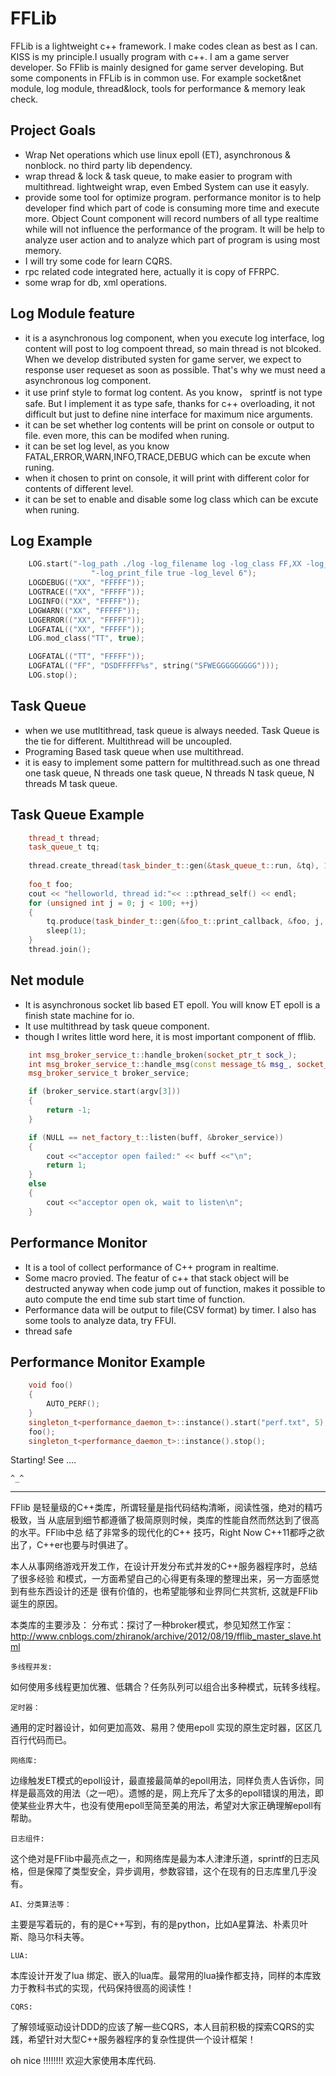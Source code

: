 # FFLib

FFLib is a lightweight c++ framework. I make codes clean as best as I can. KISS is my principle.I usually program 
with c++. I am a game server developer. So FFlib is mainly designed for game server developing. But some components
in FFLib is in common use. For example socket&net module, log module, thread&lock, tools for performance & memory 
leak check.

## Project Goals
 * Wrap Net operations which use linux epoll (ET), asynchronous & nonblock. no third party lib dependency.
 * wrap thread & lock & task queue, to make easier to program with multithread. lightweight wrap, even Embed System
   can use it easyly.
 * provide some tool for optimize program. performance monitor is to help developer find which part of code is consuming 
   more time and execute more. Object Count component will record numbers of all type realtime while will not 
   influence the performance of the program. It will be help to analyze user action and to analyze which part of 
   program is using most memory.
 * I will try some code for learn CQRS.
 * rpc related code integrated here, actually it is copy of FFRPC.
 * some wrap for db, xml operations.

## Log Module feature
 * it is a asynchronous log component, when you execute log interface, log content will post to log compoent thread, so
   main thread is not blcoked. When we develop distributed systen for game server, we expect to response user requeset
   as soon as possible. That's why we must need a asynchronous log component.
 * it use prinf style to format log content. As you know， sprintf is not type safe. But I implement it as type safe,
   thanks for c++ overloading, it not difficult but just to define nine interface for maximum nice arguments.
 * it can be set whether log contents will be print on console or output to file. even more, this can be modifed when
   runing.
 * it can be set log level, as you know FATAL,ERROR,WARN,INFO,TRACE,DEBUG which can be excute when runing.
 * when it chosen to print on console, it will print with different color for contents of different level.
 * it can be set to enable and disable some log class which can be excute when runing.
 
## Log Example
``` c++
	LOG.start("-log_path ./log -log_filename log -log_class FF,XX -log_print_screen true "
                  "-log_print_file true -log_level 6");
	LOGDEBUG(("XX", "FFFFF"));
	LOGTRACE(("XX", "FFFFF"));
	LOGINFO(("XX", "FFFFF"));
	LOGWARN(("XX", "FFFFF"));
	LOGERROR(("XX", "FFFFF"));
	LOGFATAL(("XX", "FFFFF"));
	LOG.mod_class("TT", true);

	LOGFATAL(("TT", "FFFFF"));
	LOGFATAL(("FF", "DSDFFFFF%s", string("SFWEGGGGGGGGG")));
	LOG.stop();
```

## Task Queue
 * when we use mutltithread, task queue is always needed. Task Queue is the tie for different. Multithread will 
   be uncoupled.
 * Programing Based task queue when use multithread.
 * it is easy to implement some pattern for multithread.such as one thread one task queue, N threads one task queue,
   N threads N task queue, N threads M task queue.

## Task Queue Example
``` c++
	thread_t thread;
	task_queue_t tq;
	
	thread.create_thread(task_binder_t::gen(&task_queue_t::run, &tq), 1);
	
	foo_t foo;
	cout << "helloworld, thread id:"<< ::pthread_self() << endl;
	for (unsigned int j = 0; j < 100; ++j)
	{
		tq.produce(task_binder_t::gen(&foo_t::print_callback, &foo, j, &foo_t::check));
		sleep(1);
	}
	thread.join();
```
## Net module
 * It is asynchronous socket lib based ET epoll. You will know ET epoll is a finish state machine for io.
 * It use multithread by task queue component.
 * though I writes little word here, it is most important component of fflib.
``` c++
    int msg_broker_service_t::handle_broken(socket_ptr_t sock_);
    int msg_broker_service_t::handle_msg(const message_t& msg_, socket_ptr_t sock_);
    msg_broker_service_t broker_service;

    if (broker_service.start(argv[3]))
    {
        return -1;
    }

    if (NULL == net_factory_t::listen(buff, &broker_service))
    {
        cout <<"acceptor open failed:" << buff <<"\n";
        return 1;
    }
    else
    {
        cout <<"acceptor open ok, wait to listen\n";
    }
```

## Performance Monitor
 * It is a tool of collect performance of C++ program in realtime.
 * Some macro provied. The featur of c++ that stack object will be destructed anyway when code jump out of function,
   makes it possible to auto compute the end time sub start time of function.
 * Performance data will be output to file(CSV format) by timer. I also has some tools to analyze data, try FFUI.
 * thread safe

## Performance Monitor Example
``` c++
	void foo()
	{
		AUTO_PERF();
	}
	singleton_t<performance_daemon_t>::instance().start("perf.txt", 5);
	foo();
	singleton_t<performance_daemon_t>::instance().stop();
```
Starting! See ....

	^_^
-----------------------

FFlib 是轻量级的C++类库，所谓轻量是指代码结构清晰，阅读性强，绝对的精巧极致，当
从底层到细节都遵循了极简原则时候，类库的性能自然而然达到了很高的水平。FFlib中总
结了非常多的现代化的C++ 技巧，Right Now C++11都呼之欲出了，C++er也要与时俱进了。


本人从事网络游戏开发工作，在设计开发分布式并发的C++服务器程序时，总结了很多经验
和模式，一方面希望自己的心得更有条理的整理出来，另一方面感觉到有些东西设计的还是
很有价值的，也希望能够和业界同仁共赏析, 这就是FFlib诞生的原因。

本类库的主要涉及：
	分布式：探讨了一种broker模式，参见知然工作室：
http://www.cnblogs.com/zhiranok/archive/2012/08/19/fflib_master_slave.html

	多线程并发:
如何使用多线程更加优雅、低耦合？任务队列可以组合出多种模式，玩转多线程。

	定时器： 
通用的定时器设计，如何更加高效、易用？使用epoll
实现的原生定时器，区区几百行代码而已。

	网络库:
边缘触发ET模式的epoll设计，最直接最简单的epoll用法，同样负责人告诉你，同样是最高效的用法（之一吧）。遗憾的是，网上充斥了太多的epoll错误的用法，即使某些业界大牛，也没有使用epoll至简至美的用法，希望对大家正确理解epoll有帮助。

	日志组件:
这个绝对是FFlib中最亮点之一，和网络库是最为本人津津乐道，sprintf的日志风格，但是保障了类型安全，异步调用，参数容错，这个在现有的日志库里几乎没有。

	AI、分类算法等：
主要是写着玩的，有的是C++写到，有的是python，比如A星算法、朴素贝叶斯、隐马尔科夫等。

	LUA: 
本库设计开发了lua
绑定、嵌入的lua库。最常用的lua操作都支持，同样的本库致力于教科书式的实现，代码保持很高的阅读性！

	CQRS: 
了解领域驱动设计DDD的应该了解一些CQRS，本人目前积极的探索CQRS的实践，希望针对大型C++服务器程序的复杂性提供一个设计框架！


oh nice !!!!!!!!
欢迎大家使用本库代码.
